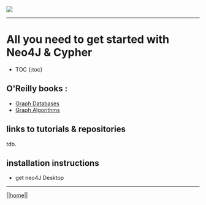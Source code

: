 ![](/home/Logo_horizontal.png)

****

# All you need to get started with Neo4J & Cypher

* TOC
{:toc}

## O'Reilly books : 
- [Graph Databases](/Neo4J_Cypher_resources/OreillyGraphDatabases)
- [Graph Algorithms](/Neo4J_Cypher_resources/Neo4j_Graph_Algorithms.pdf)

## links to tutorials & repositories
tdb.

## installation instructions

- get neo4J Desktop


****
||[home](https://whitelabgx.github.io/home/)||

